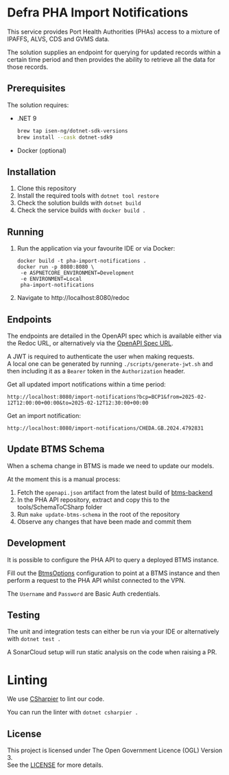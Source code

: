 # Defra PHA Import Notifications

This service provides Port Health Authorities (PHAs) access to a mixture of IPAFFS, ALVS, CDS and GVMS data.

The solution supplies an endpoint for querying for updated records within a certain time period
and then provides the ability to retrieve all the data for those records.

## Prerequisites

The solution requires:

- .NET 9

  ```bash
  brew tap isen-ng/dotnet-sdk-versions
  brew install --cask dotnet-sdk9
  ```

- Docker (optional)

## Installation

1. Clone this repository
2. Install the required tools with `dotnet tool restore`
3. Check the solution builds with `dotnet build`
4. Check the service builds with `docker build .`

## Running

1. Run the application via your favourite IDE or via Docker:
   ```
   docker build -t pha-import-notifications .
   docker run -p 8080:8080 \
    -e ASPNETCORE_ENVIRONMENT=Development
    -e ENVIRONMENT=Local
    pha-import-notifications
   ```
2. Navigate to http://localhost:8080/redoc

## Endpoints

The endpoints are detailed in the OpenAPI spec which is available either via the Redoc URL,
or alternatively via the [OpenAPI Spec URL](http://localhost:8080/.well-known/openapi/v1/openapi.json).

A JWT is required to authenticate the user when making requests.  
A local one can be generated by running `./scripts/generate-jwt.sh` and then including it as a `Bearer` token in the `Authorization` header.

Get all updated import notifications within a time period:
```http request
http://localhost:8080/import-notifications?bcp=BCP1&from=2025-02-12T12:00:00+00:00&to=2025-02-12T12:30:00+00:00
```

Get an import notification:
```http request
http://localhost:8080/import-notifications/CHEDA.GB.2024.4792831
```

## Update BTMS Schema

When a schema change in BTMS is made we need to update our models.

At the moment this is a manual process:

1. Fetch the `openapi.json` artifact from the latest build of [btms-backend](https://github.com/defra/btms-backend/actions/workflows/publish.yml?query=branch%3Amain)
2. In the PHA API repository, extract and copy this to the tools/SchemaToCSharp folder
3. Run `make update-btms-schema` in the root of the repository
4. Observe any changes that have been made and commit them

## Development

It is possible to configure the PHA API to query a deployed BTMS instance.

Fill out the [BtmsOptions](./src/Api/Configuration/BtmsOptions.cs) configuration to point at a BTMS instance and then
perform a request to the PHA API whilst connected to the VPN.

The `Username` and `Password` are Basic Auth credentials.

## Testing

The unit and integration tests can either be run via your IDE or alternatively with `dotnet test .`

A SonarCloud setup will run static analysis on the code when raising a PR.

# Linting

We use [CSharpier](https://csharpier.com) to lint our code.

You can run the linter with `dotnet csharpier .`

## License

This project is licensed under The Open Government Licence (OGL) Version 3.  
See the [LICENSE](./LICENSE) for more details.